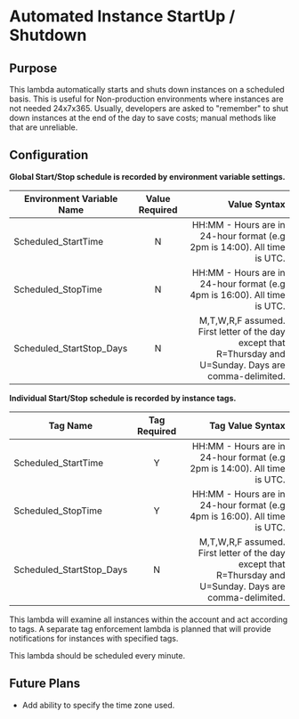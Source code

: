# Automated Instance StartUp / Shutdown

## Purpose
This lambda automatically starts and shuts down instances on a scheduled basis. This is useful for
Non-production environments where instances are not needed 24x7x365. Usually, developers are asked to 
"remember" to shut down instances at the end of the day to save costs; manual methods like that 
are unreliable.

## Configuration
**Global Start/Stop schedule is recorded by environment variable settings.** 

| Environment Variable Name | Value Required | Value Syntax |
| --- |:---:| ---:|
| Scheduled_StartTime | N | HH:MM - Hours are in 24-hour format (e.g 2pm is 14:00). All time is UTC. |
| Scheduled_StopTime | N | HH:MM - Hours are in 24-hour format (e.g 4pm is 16:00). All time is UTC. |
| Scheduled_StartStop_Days | N | M,T,W,R,F assumed. First letter of the day except that R=Thursday and U=Sunday. Days are comma-delimited. |

**Individual Start/Stop schedule is recorded by instance tags.** 

| Tag Name | Tag Required | Tag Value Syntax |
| --- |:---:| ---:|
| Scheduled_StartTime | Y | HH:MM - Hours are in 24-hour format (e.g 2pm is 14:00). All time is UTC. |
| Scheduled_StopTime | Y | HH:MM - Hours are in 24-hour format (e.g 4pm is 16:00). All time is UTC. |
| Scheduled_StartStop_Days | N | M,T,W,R,F assumed. First letter of the day except that R=Thursday and U=Sunday. Days are comma-delimited. |

This lambda will examine all instances within the account and act according to tags. A separate tag enforcement lambda is planned
that will provide notifications for instances with specified tags.

This lambda should be scheduled every minute.

## Future Plans
* Add ability to specify the time zone used.

